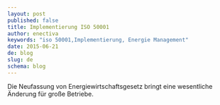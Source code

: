 ```yaml
---
layout: post
published: false
title: Implementierung ISO 50001
author: enectiva
keywords: "iso 50001,Implementierung, Energie Management"
date: 2015-06-21
de: blog
slug: de
schema: blog
---
```


Die Neufassung von Energiewirtschaftsgesetz bringt eine wesentliche Änderung für große Betriebe.
